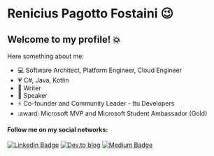 # Renicius Pagotto Fostaini :wink:

## Welcome to my profile! :collision:

Here something about me:

- :computer: Software Architect, Platform Engineer, Cloud Engineer
- :heartpulse: C#, Java, Kotlin
- :memo: Writer
- :microphone: Speaker
- :zap: Co-founder and Community Leader - Itu Developers
- :award: Microsoft MVP and Microsoft Student Ambassador (Gold)

#### Follow me on my social networks:
[![Linkedin Badge](https://img.shields.io/badge/-LinkedIn-blue?style=flat-square&logo=Linkedin&logoColor=white&link=https://www.linkedin.com/in/renicius-pagotto)](https://www.linkedin.com/in/renicius-pagotto/)
[![Dev.to blog](https://img.shields.io/badge/dev.to-0A0A0A?style=for-the-badge&logo=dev.to&logoColor=white&link=https://dev.to/reniciuspagotto)](https://dev.to/reniciuspagotto)
[![Medium Badge](https://img.shields.io/badge/-Medium-000000?style=flat-square&labelColor=000000&logo=medium&logoColor=white&link=https://medium.com/@renicius.pagotto)](https://medium.com/@renicius.pagotto)
